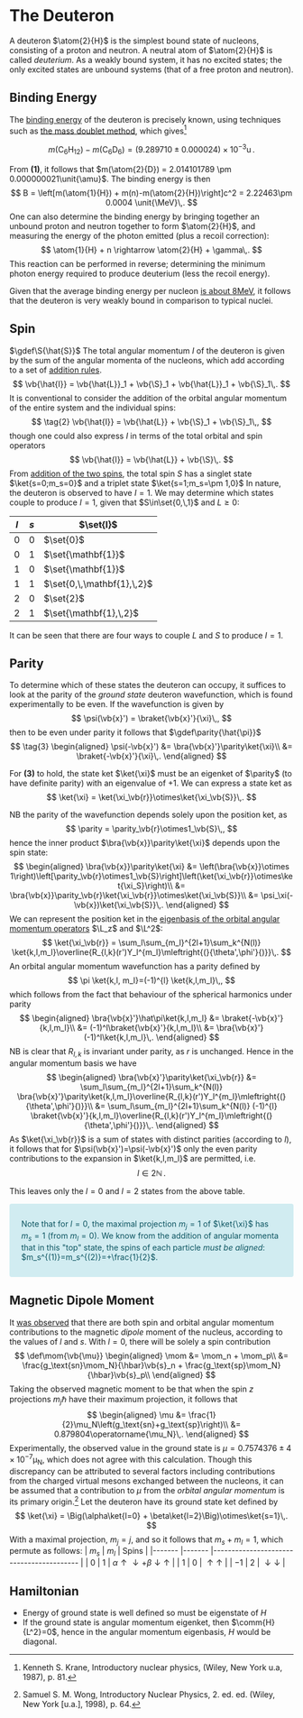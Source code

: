 # The Deuteron

A deuteron $\atom{2}{H}$ is the simplest bound state of nucleons, consisting of a proton and neutron. A neutral atom of $\atom{2}{H}$ is called _deuterium_. As a weakly bound system, it has no excited states; the only excited states are unbound systems (that of a free proton and neutron).

## Binding Energy

The [binding energy](binding-energy.md#Binding-Energy) of the deuteron is precisely known, using techniques such as [the mass doublet method](binding-energy.md#Mass-Doublet-Method), which gives[^krane]

$$
\tag{1}
m(\text{C}_6\text{H}_{12})- m(\text{C}_6\text{D}_{6}) = (9.289710 \pm 0.000024)\times 10^{-3}\unit{\amu}\,.
$$

From **(1)**, it follows that $m(\atom{2}{D}) = 2.014101789 \pm 0.000000021\unit{\amu}$. The binding energy is then 
$$
B = \left[m(\atom{1}{H}) + m(n)-m(\atom{2}{H})\right]c^2 = 2.22463\pm 0.0004 \unit{\MeV}\,.
$$
One can also determine the binding energy by bringing together an unbound proton and neutron together to form $\atom{2}{H}$, and measuring the energy of the photon emitted (plus a recoil correction):
$$
    \atom{1}{H} + n \rightarrow \atom{2}{H} + \gamma\,.
$$
This reaction can be performed in reverse; determining the minimum photon energy required to produce deuterium (less the recoil energy).

Given that the average binding energy per nucleon [is about $8\unit{\MeV}$](binding-energy.md#Binding-Energy), it follows that the deuteron is very weakly bound in comparison to typical nuclei.
<!--
TODO only if we write up spherical potential to justify \psi=u(r)/r
We might model the nucleon-nucleon potential of the deuteron as a simple three-dimensional square well:

![Idealised spherical square well potential of the deuteron](images/binding-energy-deuteron.png)

expressed in equation form as
$$
V(r) = \begin{cases}
-V_0, & r \leq R\\
0, & r > R\\
\end{cases}\,.
$$
Given that $r$ represents the separation of the neutrons, $R$ is effectively a measure of the diameter of the deuteron.

Also vaguely relevant - https://ocw.mit.edu/courses/nuclear-engineering/22-02-introduction-to-applied-nuclear-physics-spring-2012/lecture-notes/MIT22_02S12_lec_ch5.pdf
-->

Spin
----
$\gdef\S{\hat{S}}$
The total angular momentum $I$ of the deuteron is given by the sum of the angular momenta of the nucleons, which add according to a set of [addition rules](../../quantum-mechanics/angular-momentum-addition.md). 
$$
\vb{\hat{I}} = \vb{\hat{L}}_1 + \vb{\S}_1 + \vb{\hat{L}}_1 + \vb{\S}_1\,.
$$
It is conventional to consider the addition of the orbital angular momentum of the entire system and the individual spins:
$$
\tag{2}
\vb{\hat{I}} = \vb{\hat{L}} + \vb{\S}_1 + \vb{\S}_1\,,
$$
though one could also express $I$ in terms of the total orbital and spin operators
$$
\vb{\hat{I}} = \vb{\hat{L}} + \vb{\S}\,.
$$
From [addition of the two spins](../../quantum-mechanics/two-particle-spin-half-states.md), the total spin $S$ has a singlet state $\ket{s=0;m_s=0}$ and a triplet state $\ket{s=1;m_s=\pm 1,0}$
In nature, the deuteron is observed to have $I=1$. We may determine which states couple to produce $I=1$, given that $S\in\set{0,\,1}$ and $L\geq 0$:

| $l$ 	| $s$ 	| $\set{I}$         	|
|:---:	|:---:	|-------------------	|
|  0  	|  0  	| $\set{0}$         	|
|  0  	|  1  	| $\set{\mathbf{1}}$         	|
|  1  	|  0  	| $\set{\mathbf{1}}$         	|
| 1   	| 1   	| $\set{0,\,\mathbf{1},\,2}$ 	|
| 2   	| 0   	| $\set{2}$         	|
| 2   	| 1   	| $\set{\mathbf{1},\,2}$     	|

It can be seen that there are four ways to couple $L$ and $S$ to produce $I=1$. 

Parity
------
To determine which of these states the deuteron can occupy, it suffices to look at the parity of the _ground state_ deuteron wavefunction, which is found experimentally to be even. If the wavefunction is given by
$$
\psi(\vb{x}') = \braket{\vb{x}'}{\xi}\,,
$$
then to be even under parity it follows that
$\gdef\parity{\hat{\pi}}$
$$
\tag{3}
\begin{aligned}
\psi(-\vb{x}') 
&= \bra{\vb{x}'}\parity\ket{\xi}\\
&= \braket{-\vb{x}'}{\xi}\,.
\end{aligned}
$$
<!-- TODO discuss true w.f. is (<r|⊗<S|) |a>, so we have spin w.f. <S|a_S> and position w.f. <r|a_r>
-->
For **(3)** to hold, the state ket $\ket{\xi}$ must be an eigenket of $\parity$ (to have definite parity) with an eigenvalue of $+1$. We can express a state ket as
$$
\ket{\xi} = \ket{\xi_\vb{r}}\otimes\ket{\xi_\vb{S}}\,.
$$
<!-- TODO: is this definition of parity (i.e. only acts on position space) valid? : http://www.pas.rochester.edu/~passage/resources/prelim/Quantum/UCB%20Notes/19%20parity.pdf -->
NB the parity of the wavefunction depends solely upon the position ket, as
$$
\parity = \parity_\vb{r}\otimes1_\vb{S}\,,
$$
hence the inner product $\bra{\vb{x}}\parity\ket{\xi}$ depends upon the spin state:
$$
\begin{aligned}
\bra{\vb{x}}\parity\ket{\xi}
&= \left(\bra{\vb{x}}\otimes 1\right)\left[\parity_\vb{r}\otimes1_\vb{S}\right]\left(\ket{\xi_\vb{r}}\otimes\ket{\xi_S}\right)\\
&= \bra{\vb{x}}\parity_\vb{r}\ket{\xi_\vb{r}}\otimes\ket{\xi_\vb{S}}\\
&= \psi_\xi(-\vb{x})\ket{\xi_\vb{S}}\,.
\end{aligned}
$$
We can represent the position ket in the [eigenbasis of the orbital angular momentum operators](../../quantum-mechanics/orbital-angular-momentum.md) $\L_z$ and $\L^2$:
$$
\ket{\xi_\vb{r}} = \sum_l\sum_{m_l}^{2l+1}\sum_k^{N(l)} \ket{k,l,m_l}\overline{R_{l,k}(r')Y_l^{m_l}\mleftright{(}{\theta',\phi'}{)}}\,.
$$
An orbital angular momentum wavefunction has a parity defined by 
$$
\pi \ket{k,l, m_l}=(-1)^{l} \ket{k,l,m_l}\,,
$$
which follows from the fact that behaviour of the spherical harmonics under parity
$$
\begin{aligned}
\bra{\vb{x}'}\hat\pi\ket{k,l,m_l} 
&= \braket{-\vb{x}'}{k,l,m_l}\\
&= (-1)^l\braket{\vb{x}'}{k,l,m_l}\\
&= \bra{\vb{x}'}(-1)^l\ket{k,l,m_l}\,.
\end{aligned}
$$
NB is clear that $R_{l,k}$ is invariant under parity, as $r$ is unchanged.
Hence in the angular momentum basis we have
$$
\begin{aligned}
\bra{\vb{x}'}\parity\ket{\xi_\vb{r}} 
&= \sum_l\sum_{m_l}^{2l+1}\sum_k^{N(l)} \bra{\vb{x}'}\parity\ket{k,l,m_l}\overline{R_{l,k}(r')Y_l^{m_l}\mleftright{(}{\theta',\phi'}{)}}\\
&= \sum_l\sum_{m_l}^{2l+1}\sum_k^{N(l)} (-1)^{l} \braket{\vb{x}'}{k,l,m_l}\overline{R_{l,k}(r')Y_l^{m_l}\mleftright{(}{\theta',\phi'}{)}}\,.
\end{aligned}
$$
As $\ket{\xi_\vb{r}}$ is a sum of states with distinct parities (according to $l$), it follows that for $\psi(\vb{x}')=\psi(-\vb{x}')$ only the even parity contributions to the expansion in $\ket{k,l,m_l}$ are permitted, i.e.
$$
l \in 2\mathbb{N}\,.
$$

This leaves only the $l=0$ and $l=2$ states from the above table. 
<div style="color: #0c5460;background-color: #d1ecf1;border-color: #bee5eb;padding-right: 4rem;position: relative;padding: .75rem 1.25rem;margin-bottom: 1rem;border: 1px solid transparent;border-radius: .25rem;">
    
Note that for $l=0$, the maximal projection $m_j=1$ of $\ket{\xi}$ has $m_s=1$ (from $m_l=0$). We know from the addition of angular momenta that in this "top" state, the spins of each particle *must be aligned*: $m_s^{(1)}=m_s^{(2)}=+\frac{1}{2}$.
</div>


Magnetic Dipole Moment
----------------------
It [was observed](electromagnetic-moments.md) that there are both spin and orbital angular momentum contributions to the magnetic *dipole* moment of the nucleus, according to the values of $l$ and $s$. With $l=0$, there will be solely a spin contribution
$$
\def\mom{\vb{\mu}}
\begin{aligned}
\mom 
&= \mom_n + \mom_p\\
&= \frac{g_\text{sn}\mom_N}{\hbar}\vb{s}_n + \frac{g_\text{sp}\mom_N}{\hbar}\vb{s}_p\\
\end{aligned}
$$
Taking the observed magnetic moment to be that when the spin $z$ projections $m_j\hbar$ have their maximum projection, it follows that
$$
\begin{aligned}
\mu 
&= \frac{1}{2}\mu_N\left(g_\text{sn}+g_\text{sp}\right)\\
&= 0.879804\operatorname{\mu_N}\,.
\end{aligned}
$$
Experimentally, the observed value in the ground state is $\mu=0.7574376 \pm 4\times 10^{-7}\operatorname{\mu_N}$, which does not agree with this calculation. Though this discrepancy can be attributed to several factors including contributions from the charged virtual mesons exchanged between the nucleons, it can be assumed that a contribution to $\mu$ from the *orbital angular momentum* is its primary origin.[^wong.62] Let the deuteron have its ground state ket defined by
$$
\ket{\xi} = \Big(\alpha\ket{l=0} + \beta\ket{l=2}\Big)\otimes\ket{s=1}\,.
$$
With a maximal projection, $m_j=j$, and so it follows that $m_s+m_l=1$, which permute as follows:
| $m_s$ 	| $m_l$ 	| Spins                                   	|
|-------	|-------	|-----------------------------------------	|
| $0$   	| $1$   	| $\alpha\uparrow\downarrow+\beta\downarrow\uparrow$ 	|
| $1$   	| $0$   	| $\uparrow\uparrow$                      	|
| $-1$  	| $2$   	| $\downarrow\downarrow$                  	|

<!-- TODO analysis of this mixture must come from form of dipole moment of nucleus. 
https://en.wikipedia.org/wiki/Nuclear_magnetic_moment
Samuel Wong: p.6
-->
<!-- TODO discuss the fact that l=0 predicts vanishing quadrupole moment (see electromagnetic-moments.md), yet we observe nonzero positive Q=0.00288 \pm 0.00002\barn which implies l=0 + l=2. Therefore the deuteron is non-spherical. This means that the n-p potential is non central-is a tensor. dV/d0 =/= 0, so there is a force -> torque -> L not conserved
-->
<!-- TODO 
The
orbital angular momentum is, therefore, not a good quantum number and the nucleon-
nucleon interaction potential does not, commute with the operator L^2 [(why?)]:
...
The fact that the deuteron ground state is a linear combination of these two
basis states implies that the off-diagonal matrix elements are not zero
-->

Hamiltonian
-----------
* Energy of ground state is well defined so must be eigenstate of $H$
* If the ground state is angular momentum eigenket, then $\comm{H}{L^2}=0$, hence in the angular momentum eigenbasis, $H$ would be diagonal.

[^wong.62]: Samuel S. M. Wong, Introductory Nuclear Physics, 2. ed. ed. (Wiley, New York [u.a.], 1998), p. 64.
[^krane]: Kenneth S. Krane, Introductory nuclear physics, (Wiley, New York u.a, 1987), p. 81.